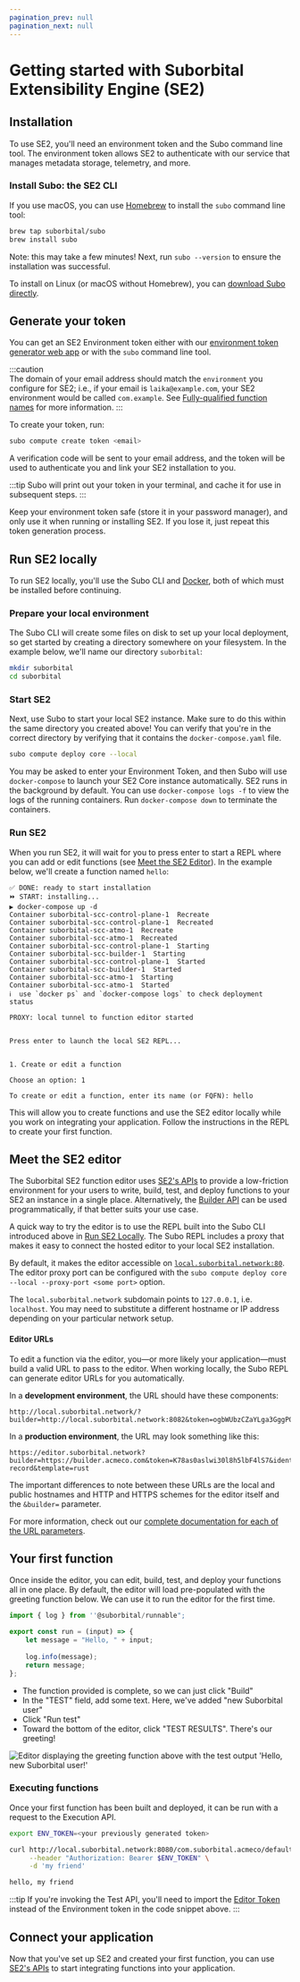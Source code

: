 ```yaml
---
pagination_prev: null
pagination_next: null
---
```


# Getting started with Suborbital Extensibility Engine (SE2) 

## Installation

To use SE2, you'll need an environment token and the Subo command line 
tool. The environment token allows SE2 to authenticate with 
our service that manages metadata storage, telemetry, and more.

### Install Subo: the SE2 CLI

If you use macOS, you can use [Homebrew](https://brew.sh) to install the 
`subo` command line tool:

```bash
brew tap suborbital/subo
brew install subo
```

Note: this may take a few minutes! Next, run `subo --version` to ensure the 
installation was successful. 

To install on Linux (or macOS without Homebrew), you can [download Subo directly](https://github.com/suborbital/subo/releases).

## Generate your token
You can get an SE2 Environment token either with our [environment token generator web app](https://suborbital.network/) or with the `subo` command line tool.

:::caution  
The domain of your email address should match the `environment` you 
configure for SE2; i.e., if your email is `laika@example.com`, your 
SE2 environment would be called `com.example`. See [Fully-qualified 
function names](./customizing-functions/fully-qualified-function-names.md) 
for more 
information.
:::

To create your token, run:

```bash
subo compute create token <email>
```

A verification code will be sent to your email address, and the token will be 
used to authenticate you and link your SE2 installation to you.

:::tip
Subo will print out your token in your terminal, and cache it for use in 
subsequent steps.
:::

Keep your environment token safe (store it in your password manager), and 
only use it when running or installing SE2. If you lose it, just repeat 
this token generation process.


## Run SE2 locally

To run SE2 locally, you'll use the Subo CLI and [Docker](https://docs.docker.com), both of which must be installed before continuing.

### Prepare your local environment

The Subo CLI will create some files on disk to set up your local deployment,
so get started by creating a directory somewhere on your filesystem. In the 
example below, we'll name our directory `suborbital`:

```bash
mkdir suborbital
cd suborbital
```

### Start SE2

Next, use Subo to start your local SE2 instance. Make sure to do 
this within the same directory you created above! You can verify that 
you're in the correct directory by verifying that it contains the 
`docker-compose.yaml` file.

```bash
subo compute deploy core --local
```

You may be asked to enter your Environment Token, and then Subo will use `docker-compose` to launch your SE2 Core instance automatically. SE2 runs in the background by default. You can use `docker-compose logs -f` to view the logs of the running containers. Run `docker-compose down` to terminate the containers.

### Run SE2
When you run SE2, it will wait for you to press enter to start a REPL where you can add or edit functions (see [Meet the SE2 Editor](get-started#meet-the-se2-editor)). In the example below, we'll create a function named `hello`:

```
✅ DONE: ready to start installation
⏩ START: installing...
▶️ docker-compose up -d
Container suborbital-scc-control-plane-1  Recreate
Container suborbital-scc-control-plane-1  Recreated
Container suborbital-scc-atmo-1  Recreate
Container suborbital-scc-atmo-1  Recreated
Container suborbital-scc-control-plane-1  Starting
Container suborbital-scc-builder-1  Starting
Container suborbital-scc-control-plane-1  Started
Container suborbital-scc-builder-1  Started
Container suborbital-scc-atmo-1  Starting
Container suborbital-scc-atmo-1  Started
ℹ️  use `docker ps` and `docker-compose logs` to check deployment status

PROXY: local tunnel to function editor started


Press enter to launch the local SE2 REPL...


1. Create or edit a function

Choose an option: 1

To create or edit a function, enter its name (or FQFN): hello
```

This will allow you to create functions and use the SE2 editor locally 
while you work on integrating your application. Follow the instructions in the REPL to create your first function.

## Meet the SE2 editor

The Suborbital SE2 function editor uses [SE2's 
APIs](./using-api.md) to provide a 
low-friction environment for your users to write, build, test, and deploy 
functions to your SE2 an instance in a single place.  Alternatively, 
the [Builder API](https://suborbital-compute.readme.io/reference/api-reference) can be used programmatically, if that better 
suits your use case. 

A quick way to try the editor is to use the REPL built into the Subo CLI 
introduced above in [Run SE2 Locally](get-started#run-compute-locally). 
The 
Subo REPL includes a proxy that makes it easy to connect the hosted editor to your local SE2 installation.

By default, it makes the editor accessible on [`local.suborbital.network:80`](http://local.suborbital.network:80/). The editor proxy port can be configured with the `subo compute deploy core --local --proxy-port <some port>` option. 

The `local.suborbital.network` subdomain points to `127.0.0.1`, i.e. `localhost`. You may need to substitute a different hostname or IP address depending on your particular network setup.


#### Editor URLs

To edit a function via the editor, you—or more likely your application—must build a valid URL to pass to the editor. When working locally, the Subo REPL can generate editor URLs for you automatically.

In a **development environment**, the URL should have these components:

```
http://local.suborbital.network/?builder=http://local.suborbital.network:8082&token=ogbWUbzCZaYLga3GggP0cxht&ident=com.suborbital.acmeco&namespace=default&fn=hello
```

In a **production environment**, the URL may look something like this:

```
https://editor.suborbital.network?builder=https://builder.acmeco.com&token=K78as0aslwi30l8h5lbF4lS7&ident=com.suborbital.customer&fn=add-record&template=rust   
```

The important differences to note between these URLs are the local and public hostnames and HTTP and HTTPS schemes for the editor itself and the `&builder=` parameter.

For more information, check out our [complete documentation for each of the 
URL parameters](./customizing-functions/code-editor.md#configuration).

## Your first function

Once inside the editor, you can edit, build, test, and deploy your 
functions all in one place. By default, the editor will load pre-populated 
with the greeting function below. We can use it to run the editor for the 
first time.

```javascript
import { log } from ''@suborbital/runnable";

export const run = (input) => {
    let message = "Hello, " + input;
    
    log.info(message);
    return message;
};
```

  - The function provided is complete, so we can just click "Build"
  - In the "TEST" field, add some text. Here, we've added "new 
    Suborbital user"
  - Click "Run test"
  - Toward the bottom of the editor, click "TEST RESULTS". There's our 
    greeting!

![Editor displaying the greeting function above with the test output 'Hello, new Suborbital user!'](../assets/editor-screen.png)

### Executing functions

Once your first function has been built and deployed, it can be run with a request to the Execution API. 

```bash
export ENV_TOKEN=<your previously generated token>

curl http://local.suborbital.network:8080/com.suborbital.acmeco/default/hello/v1.0.0 \
     --header "Authorization: Bearer $ENV_TOKEN" \
     -d 'my friend'

hello, my friend
```
:::tip
If you're invoking the Test API, you'll need to import 
the [Editor Token](./customizing-functions/code-editor#editor-token.md) 
instead of the 
Environment token in the code snippet above.
:::

## Connect your application

Now that you've set up SE2 and created your first function, you can use 
[SE2's APIs](./using-api.md) to start integrating functions into your 
application.
